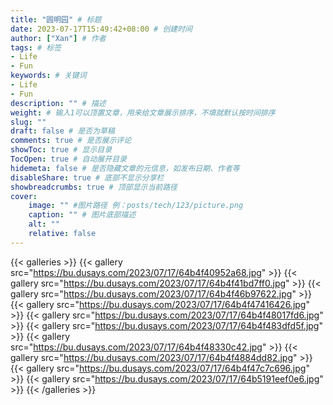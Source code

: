 ```yaml
---
title: "圆明园" # 标题
date: 2023-07-17T15:49:42+08:00 # 创建时间
author: ["Xan"] # 作者
tags: # 标签
- Life 
- Fun 
keywords: # 关键词
- Life 
- Fun 
description: "" # 描述
weight: # 输入1可以顶置文章，用来给文章展示排序，不填就默认按时间排序
slug: ""
draft: false # 是否为草稿
comments: true # 是否展示评论
showToc: true # 显示目录
TocOpen: true # 自动展开目录
hidemeta: false # 是否隐藏文章的元信息，如发布日期、作者等
disableShare: true # 底部不显示分享栏
showbreadcrumbs: true # 顶部显示当前路径
cover:
    image: "" #图片路径 例：posts/tech/123/picture.png
    caption: "" # 图片底部描述
    alt: ""
    relative: false
---
```


{{< galleries >}}
{{< gallery src="https://bu.dusays.com/2023/07/17/64b4f40952a68.jpg" >}}
{{< gallery src="https://bu.dusays.com/2023/07/17/64b4f41bd7ff0.jpg" >}}
{{< gallery src="https://bu.dusays.com/2023/07/17/64b4f46b97622.jpg" >}}
{{< gallery src="https://bu.dusays.com/2023/07/17/64b4f47416426.jpg" >}}
{{< gallery src="https://bu.dusays.com/2023/07/17/64b4f48017fd6.jpg" >}}
{{< gallery src="https://bu.dusays.com/2023/07/17/64b4f483dfd5f.jpg" >}}
{{< gallery src="https://bu.dusays.com/2023/07/17/64b4f48330c42.jpg" >}}
{{< gallery src="https://bu.dusays.com/2023/07/17/64b4f4884dd82.jpg" >}}
{{< gallery src="https://bu.dusays.com/2023/07/17/64b4f47c7c696.jpg" >}}
{{< gallery src="https://bu.dusays.com/2023/07/17/64b5191eef0e6.jpg" >}}
{{< /galleries >}}
